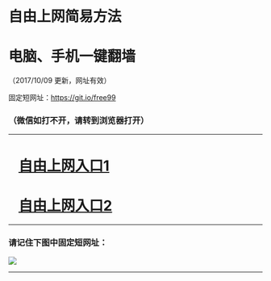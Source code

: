 ﻿# 自由上网简易方法

# 电脑、手机一键翻墙

（2017/10/09 更新，网址有效）

固定短网址：https://git.io/free99

### （微信如打不开，请转到浏览器打开）


***





# &nbsp;&nbsp; <a href="http://ft508114778.fwq-tz-1001.info/fwqtz01.html?t=10090015342 " target="_blank">自由上网入口1</a>
# &nbsp;&nbsp; <a href="http://ft1483021407.fwq-tz-1002.info/fwqtz02.html?t=10090016284 " target="_blank">自由上网入口2</a>
***

### 请记住下图中固定短网址：

<img src="https://s3-us-west-2.amazonaws.com/fwq-1001/yjfq-20170905okok.png" /> 


***


